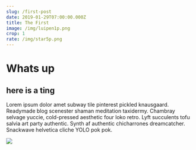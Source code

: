 ```yaml
---
slug: /first-post
date: 2019-01-29T07:00:00.000Z
title: The First
image: /img/luipen1p.png
crop: 1
rate: /img/star5p.png
---
```

# Whats up

## here is a ting

Lorem ipsum dolor amet subway tile pinterest pickled knausgaard. Readymade blog scenester shaman meditation taxidermy. Chambray selvage yuccie, cold-pressed aesthetic four loko retro. Lyft succulents tofu salvia art party authentic. Synth af authentic chicharrones dreamcatcher. Snackwave helvetica cliche YOLO pok pok.

![](/img/luipen1p.png)
